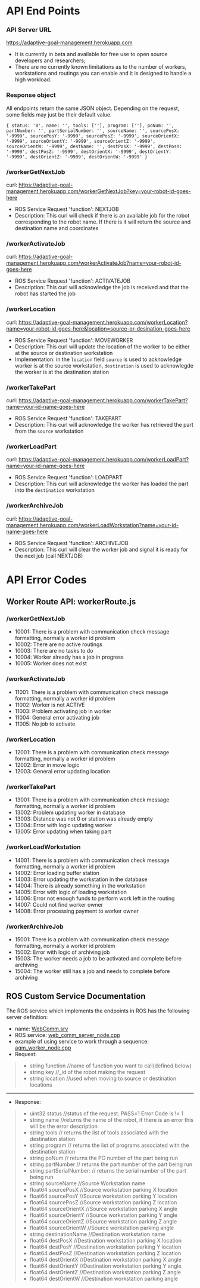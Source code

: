 # API End Points #

### API Server URL ###
https://adaptive-goal-management.herokuapp.com
- It is currently in beta and available for free use to open source developers and researchers;
- There are no currently known limitations as to the number of workers, workstations and routings you can enable and it is designed to handle a high workload.

### Response object ###
All endpoints return the same JSON object.  Depending on the request, some fields may just be their default value.

`
    {
    status: '0', name: '',
    tools: [''], program: [''],
    poNum: '', partNumber: '', partSerialNumber: '',
    sourceName: '',
    sourcePosX: '-9999', sourcePosY: '-9999', sourcePosZ: '-9999',
    sourceOrientX: '-9999', sourceOrientY: '-9999', sourceOrientZ: '-9999', sourceOrientW: '-9999',
    destName: '',
    destPosX: '-9999', destPosY: '-9999', destPosZ: '-9999',
    destOrientX: '-9999', destOrientY: '-9999', destOrientZ: '-9999', destOrientW: '-9999'
    }
`

### /workerGetNextJob ###
curl: https://adaptive-goal-management.herokuapp.com/workerGetNextJob?key=your-robot-id-goes-here
- ROS Service Request 'function': NEXTJOB
- Description: This curl will check if there is an available job for the robot corresponding to the robot name.  If there is it will return the source and destination name and coordinates

### /workerActivateJob ###
curl:  https://adaptive-goal-management.herokuapp.com/workerActivateJob?name=your-robot-id-goes-here
- ROS Service Request 'function': ACTIVATEJOB
- Description: This curl will acknowledge the job is received and that the robot has started the job

### /workerLocation ###
curl:  https://adaptive-goal-management.herokuapp.com/workerLocation?name=your-robot-id-goes-here&location=source-or-desination-goes-here
- ROS Service Request 'function': MOVEWORKER
- Description: This curl will update the location of the worker to be either at the source or destination workstation
- Implementation: in the `location` field `source` is used to acknowledge worker is at the source workstation, `destination` is used to acknowlegde the worker is at the destination station

### /workerTakePart ###
curl:  https://adaptive-goal-management.herokuapp.com/workerTakePart?name=your-id-name-goes-here
- ROS Service Request 'function': TAKEPART
- Description: This curl will acknowledge the worker has retrieved the part from the `source` workstation

### /workerLoadPart ###
curl:  https://adaptive-goal-management.herokuapp.com/workerLoadPart?name=your-id-name-goes-here
- ROS Service Request 'function': LOADPART
- Description: This curl will acknowledge the worker has loaded the part into the `destination` workstation

### /workerArchiveJob ###
curl:  https://adaptive-goal-management.herokuapp.com/workerLoadWorkstation?name=your-id-name-goes-here
- ROS Service Request 'function': ARCHIVEJOB
- Description: This curl will clear the worker job and signal it is ready for the next job (call NEXTJOB)


# API Error Codes #

## Worker Route API: workerRoute.js ##

### /workerGetNextJob ###
- 10001: There is a problem with communication check message formatting, normally a worker id problem
- 10002: There are no active routings
- 10003: There are no tasks to do
- 10004: Worker already has a job in progress
- 10005: Worker does not exist

### /workerActivateJob ###
- 11001: There is a problem with communication check message formatting, normally a worker id problem
- 11002: Worker is not ACTIVE
- 11003: Problem activating job in worker
- 11004: General error activating job
- 11005: No job to activate

### /workerLocation ###
- 12001: There is a problem with communication check message formatting, normally a worker id problem
- 12002: Error in move logic
- 12003: General error updating location

### /workerTakePart ###
- 13001: There is a problem with communication check message formatting, normally a worker id problem
- 13002: Problem updating worker in database
- 13003: Distance was not 0 or station was already empty
- 13004: Error with logic updating worker
- 13005: Error updating when taking part

### /workerLoadWorkstation ###
- 14001: There is a problem with communication check message formatting, normally a worker id problem
- 14002: Error loading buffer station
- 14003: Error updating the workstation in the database
- 14004: There is already something in the workstation
- 14005: Error with logic of loading workstation
- 14006: Error not enough funds to perform work left in the routing
- 14007: Could not find worker owner
- 14008: Error processing payment to worker owner

### /workerArchiveJob ###
- 15001: There is a problem with communication check message formatting, normally a worker id problem
- 15002: Error with logic of archiving job
- 15003: The worker needs a job to be activated and complete before archiving
- 15004: The worker still has a job and needs to complete before archiving

## ROS Custom Service Documentation ##
The ROS service which implements the endpoints in ROS has the following server definition:
- name: [WebComm.srv](https://github.com/mukmalone/AdpativeGoalManagement/blob/master/examples/mir_robot/mir_agm/srv/WebComm.srv)
- ROS service: [web_comm_server_node.cpp](https://github.com/mukmalone/AdpativeGoalManagement/blob/master/examples/mir_robot/mir_agm/src/web_comm_server_node.cpp)
- example of using service to work through a sequence: [agm_worker_node.cpp](https://github.com/mukmalone/AdpativeGoalManagement/blob/master/examples/mir_robot/mir_agm/src/agm_worker_node.cpp)
- Request:
> - string function //name of function you want to call(defined below)
> - string key //_id of the robot making the request
> - string location //used when moving to source or destination locations
---
- Response:
> - uint32 status //status of the request.  PASS=1 Error Code is != 1
> - string name  //returns the name of the robot, if there is an error this will be the error description
> - string tools // returns the list of tools associated with the destination station
> - string program // returns the list of programs associated with the destination station
> - string poNum // returns the PO number of the part being run
> - string partNumber // returns the part number of the part being run
> - string partSerialNumber: // returns the serial number of the part being run
> - string sourceName //Source Workstation name
> - float64 sourcePosX //Source workstation parking X location
> - float64 sourcePosY //Source workstation parking Y location
> - float64 sourcePosZ //Source workstation parking Z location
> - float64 sourceOrientX //Source workstation parking X angle
> - float64 sourceOrientY //Source workstation parking Y angle
> - float64 sourceOrientZ //Source workstation parking Z angle
> - float64 sourceOrientW //Source workstation parking angle
> - string destinationName //Destination workstation name
> - float64 destPosX //Destination workstation parking X location
> - float64 destPosY //Destination workstation parking Y location
> - float64 destPosZ //Destination workstation parking Z location
> - float64 destOrientX //Destination workstation parking X angle
> - float64 destOrientY //Destination workstation parking Y angle
> - float64 destOrientZ //Destination workstation parking Z angle
> - float64 destOrientW //Destination workstation parking angle
